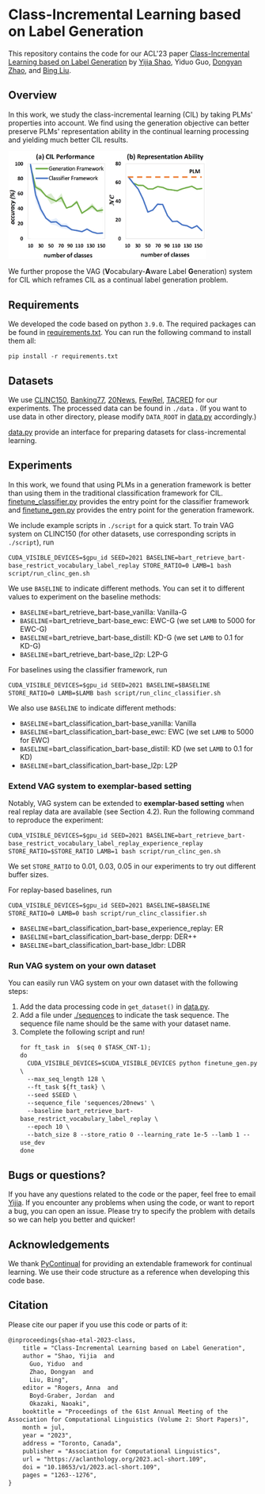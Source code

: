 # Class-Incremental Learning based on Label Generation

This repository contains the code for our ACL'23 paper [Class-Incremental Learning based on Label Generation](https://arxiv.org/abs/2306.12619)
by [Yijia Shao](https://shaoyijia.github.io/), Yiduo Guo, [Dongyan Zhao](https://www.wict.pku.edu.cn/zhaodongyan/en/),
and [Bing Liu](https://www.cs.uic.edu/~liub/).

## Overview

In this work, we study the class-incremental learning (CIL) by taking PLMs' properties into account. We find using the
generation objective can better preserve PLMs' representation ability in the continual learning processing and yielding
much better CIL results.

<img src="figure/framework_compare.png" alt="model" width="400" />

We further propose the VAG (**V**ocabulary-**A**ware Label
**G**eneration) system for CIL which reframes CIL as a continual label generation problem.

## Requirements

We developed the code based on python `3.9.0`. The required packages can be found
in [requirements.txt](requirements.txt). You can run the following command to install them all:

```shell
pip install -r requirements.txt
```

## Datasets

We use [CLINC150](https://github.com/clinc/oos-eval), [Banking77](https://github.com/PolyAI-LDN/task-specific-datasets),
[20News](https://huggingface.co/datasets/newsgroup), [FewRel](https://github.com/thunlp/FewRel),
[TACRED](https://catalog.ldc.upenn.edu/LDC2018T24) for our experiments. The processed data can be found in `./data`
. (If you want to use data in other directory, please modify `DATA_ROOT` in [data.py](data.py)
accordingly.)

[data.py](data.py) provide an interface for preparing datasets for class-incremental learning.

## Experiments

In this work, we found that using PLMs in a generation framework is better than using them in the traditional
classification framework for CIL. [finetune_classifier.py](finetune_classifier.py) provides the entry point for the
classifier framework and [finetune_gen.py](finetune_gen.py) provides the entry point for the generation framework.

We include example scripts in `./script` for a quick start. To train VAG system on CLINC150 (for other datasets, use
corresponding scripts in `./script`), run

```shell
CUDA_VISIBLE_DEVICES=$gpu_id SEED=2021 BASELINE=bart_retrieve_bart-base_restrict_vocabulary_label_replay STORE_RATIO=0 LAMB=1 bash script/run_clinc_gen.sh
```

We use `BASELINE` to indicate different methods. You can set it to different values to experiment on the baseline
methods:

- `BASELINE`=bart_retrieve_bart-base_vanilla: Vanilla-G
- `BASELINE`=bart_retrieve_bart-base_ewc: EWC-G (we set `LAMB` to 5000 for EWC-G)
- `BASELINE`=bart_retrieve_bart-base_distill: KD-G (we set `LAMB` to 0.1 for KD-G)
- `BASELINE`=bart_retrieve_bart-base_l2p: L2P-G

For baselines using the classifier framework, run

```shell
CUDA_VISIBLE_DEVICES=$gpu_id SEED=2021 BASELINE=$BASELINE STORE_RATIO=0 LAMB=$LAMB bash script/run_clinc_classifier.sh
```

We also use `BASELINE` to indicate different methods:

- `BASELINE`=bart_classification_bart-base_vanilla: Vanilla
- `BASELINE`=bart_classification_bart-base_ewc: EWC (we set `LAMB` to 5000 for EWC)
- `BASELINE`=bart_classification_bart-base_distill: KD (we set `LAMB` to 0.1 for KD)
- `BASELINE`=bart_classification_bart-base_l2p: L2P

### Extend VAG system to exemplar-based setting

Notably, VAG system can be extended to **exemplar-based setting** when real replay data are available (see Section 4.2).
Run the following command to reproduce the experiment:

```shell
CUDA_VISIBLE_DEVICES=$gpu_id SEED=2021 BASELINE=bart_retrieve_bart-base_restrict_vocabulary_label_replay_experience_replay STORE_RATIO=$STORE_RATIO LAMB=1 bash script/run_clinc_gen.sh
```

We set `STORE_RATIO` to 0.01, 0.03, 0.05 in our experiments to try out different buffer sizes.

For replay-based baselines, run

```shell
CUDA_VISIBLE_DEVICES=$gpu_id SEED=2021 BASELINE=$BASELINE STORE_RATIO=0 LAMB=0 bash script/run_clinc_classifier.sh
```

- `BASELINE`=bart_classification_bart-base_experience_replay: ER
- `BASELINE`=bart_classification_bart-base_derpp: DER++
- `BASELINE`=bart_classification_bart-base_ldbr: LDBR

### Run VAG system on your own dataset

You can easily run VAG system on your own dataset with the following steps:

1. Add the data processing code in `get_dataset()` in [data.py](data.py).
2. Add a file under [./sequences](sequences) to indicate the task sequence. The sequence file name should be the same
   with your dataset name.
3. Complete the following script and run!
    ```shell
    for ft_task in  $(seq 0 $TASK_CNT-1);
    do
      CUDA_VISIBLE_DEVICES=$CUDA_VISIBLE_DEVICES python finetune_gen.py \
      --max_seq_length 128 \
      --ft_task ${ft_task} \
      --seed $SEED \
      --sequence_file 'sequences/20news' \
      --baseline bart_retrieve_bart-base_restrict_vocabulary_label_replay \
      --epoch 10 \
      --batch_size 8 --store_ratio 0 --learning_rate 1e-5 --lamb 1 --use_dev
    done
    ```

## Bugs or questions?

If you have any questions related to the code or the paper, feel free to email [Yijia](mailto:shaoyj@pku.edu.cn). If you
encounter any problems when using the code, or want to report a bug, you can open an issue. Please try to specify the
problem with details so we can help you better and quicker!

## Acknowledgements

We thank [PyContinual](https://github.com/ZixuanKe/PyContinual) for providing an extendable framework for continual
learning. We use their code structure as a reference when developing this code base.

## Citation

Please cite our paper if you use this code or parts of it:

```
@inproceedings{shao-etal-2023-class,
    title = "Class-Incremental Learning based on Label Generation",
    author = "Shao, Yijia  and
      Guo, Yiduo  and
      Zhao, Dongyan  and
      Liu, Bing",
    editor = "Rogers, Anna  and
      Boyd-Graber, Jordan  and
      Okazaki, Naoaki",
    booktitle = "Proceedings of the 61st Annual Meeting of the Association for Computational Linguistics (Volume 2: Short Papers)",
    month = jul,
    year = "2023",
    address = "Toronto, Canada",
    publisher = "Association for Computational Linguistics",
    url = "https://aclanthology.org/2023.acl-short.109",
    doi = "10.18653/v1/2023.acl-short.109",
    pages = "1263--1276",
}
```

